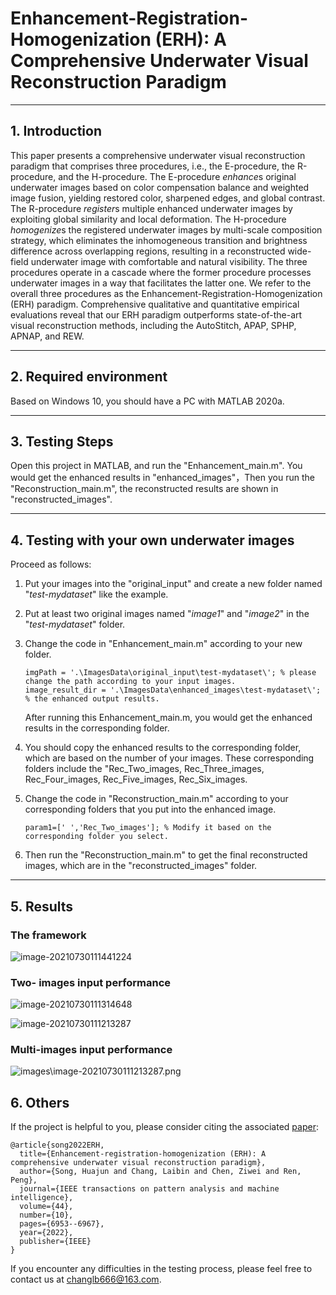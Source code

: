 # Enhancement-Registration-Homogenization (ERH): A Comprehensive Underwater Visual Reconstruction Paradigm
------

## 1.  Introduction

This paper presents a comprehensive underwater visual reconstruction paradigm that comprises three procedures, i.e., the E-procedure, the R-procedure, and the H-procedure. The E-procedure *enhance*s original underwater images based on color compensation balance and weighted image fusion, yielding restored color, sharpened edges, and global contrast. The R-procedure *register*s multiple enhanced underwater images by exploiting global similarity and local deformation. The H-procedure *homogenize*s the registered underwater images by multi-scale composition strategy, which eliminates the inhomogeneous transition and brightness difference across overlapping regions, resulting in a reconstructed wide-field underwater image with comfortable and natural visibility. The three procedures operate in a cascade where the former procedure processes underwater images in a way that facilitates the latter one. We refer to the overall three procedures as the Enhancement-Registration-Homogenization (ERH) paradigm. Comprehensive qualitative and quantitative empirical evaluations reveal that our ERH paradigm outperforms state-of-the-art visual reconstruction methods, including the AutoStitch, APAP, SPHP, APNAP, and REW.

------

## 2. Required environment

Based on Windows 10, you should have a PC with MATLAB 2020a.

------

## 3. Testing Steps

Open this project in MATLAB, and run the "Enhancement_main.m". You would get the enhanced results in "enhanced_images"，Then you run the "Reconstruction_main.m",  the reconstructed results are shown in "reconstructed_images". 

------

## 4. Testing with your own underwater images

Proceed as follows:
1. Put your images into the "original_input" and create a new folder named "*test-mydataset*" like the example.

2. Put at least two original images named "*image1*" and "*image2*" in the "*test-mydataset*" folder.

3. Change the code in "Enhancement_main.m" according to your new folder.

    ```
    imgPath = '.\ImagesData\original_input\test-mydataset\'; % please change the path according to your input images.
    image_result_dir = '.\ImagesData\enhanced_images\test-mydataset\'; % the enhanced output results.
    ```
	After running this Enhancement_main.m, you would get the enhanced results in the corresponding folder.

 4. You should copy the enhanced results to the corresponding folder, which are based on the number of your images. These  corresponding folders include the "Rec_Two_images, Rec_Three_images, Rec_Four_images, Rec_Five_images,  Rec_Six_images.

 5. Change the code in "Reconstruction_main.m" according to your corresponding folders that you put into the enhanced image.

    ```
    param1=[' ','Rec_Two_images']; % Modify it based on the corresponding folder you select.
    ```

 6. Then run the "Reconstruction_main.m" to get the final reconstructed images, which are in the  "reconstructed_images" folder.

------

## 5. Results

### The framework

![image-20210730111441224](https://raw.githubusercontent.com/LaibinChang/Enhancement-Registration-Homogenization-A-Comprehensive-Underwater-Visual-Reconstruction-Para/master/images/image-20210730111441224.png)

### Two- images input performance

![image-20210730111314648](https://raw.githubusercontent.com/LaibinChang/Enhancement-Registration-Homogenization-A-Comprehensive-Underwater-Visual-Reconstruction-Para/master/images/image-20210730111314648.png)

![image-20210730111213287](https://raw.githubusercontent.com/LaibinChang/Enhancement-Registration-Homogenization-A-Comprehensive-Underwater-Visual-Reconstruction-Para/master/images/image-20210730111213287.png)

### Multi-images input performance

![images\image-20210730111213287.png](https://raw.githubusercontent.com/LaibinChang/Enhancement-Registration-Homogenization-A-Comprehensive-Underwater-Visual-Reconstruction-Para/master/images/image-20210730110831984.png)

## 6. Others

If the project is helpful to you, please consider citing the associated [paper](https://ieeexplore.ieee.org/abstract/document/9490352):

```
@article{song2022ERH,
  title={Enhancement-registration-homogenization (ERH): A comprehensive underwater visual reconstruction paradigm},
  author={Song, Huajun and Chang, Laibin and Chen, Ziwei and Ren, Peng},
  journal={IEEE transactions on pattern analysis and machine intelligence},
  volume={44},
  number={10},
  pages={6953--6967},
  year={2022},
  publisher={IEEE}
}
```

If you encounter any difficulties in the testing process, please feel free to contact us at changlb666@163.com.
